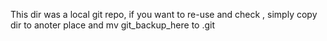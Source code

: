 This dir was a local git repo, if you want to re-use and check , simply copy dir to anoter place and mv git_backup_here to .git

